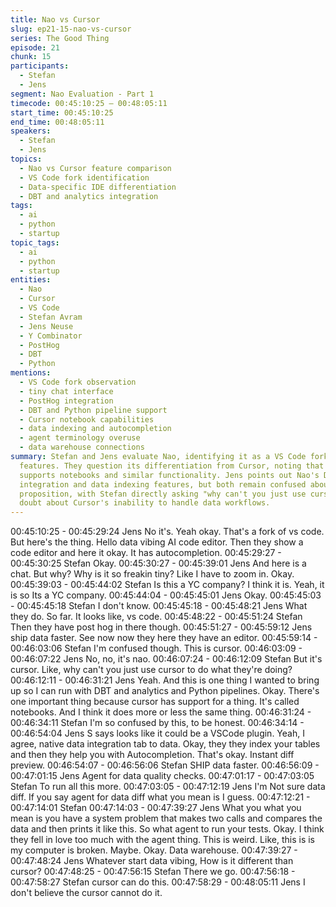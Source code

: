 ```yaml
---
title: Nao vs Cursor
slug: ep21-15-nao-vs-cursor
series: The Good Thing
episode: 21
chunk: 15
participants:
  - Stefan
  - Jens
segment: Nao Evaluation - Part 1
timecode: 00:45:10:25 – 00:48:05:11
start_time: 00:45:10:25
end_time: 00:48:05:11
speakers:
  - Stefan
  - Jens
topics:
  - Nao vs Cursor feature comparison
  - VS Code fork identification
  - Data-specific IDE differentiation
  - DBT and analytics integration
tags:
  - ai
  - python
  - startup
topic_tags:
  - ai
  - python
  - startup
entities:
  - Nao
  - Cursor
  - VS Code
  - Stefan Avram
  - Jens Neuse
  - Y Combinator
  - PostHog
  - DBT
  - Python
mentions:
  - VS Code fork observation
  - tiny chat interface
  - PostHog integration
  - DBT and Python pipeline support
  - Cursor notebook capabilities
  - data indexing and autocompletion
  - agent terminology overuse
  - data warehouse connections
summary: Stefan and Jens evaluate Nao, identifying it as a VS Code fork with data-specific
  features. They question its differentiation from Cursor, noting that Cursor already
  supports notebooks and similar functionality. Jens points out Nao's DBT/analytics
  integration and data indexing features, but both remain confused about unique value
  proposition, with Stefan directly asking "why can't you just use cursor?" and expressing
  doubt about Cursor's inability to handle data workflows.
---
```


00:45:10:25 - 00:45:29:24
Jens
No it's. Yeah okay. That's a fork of vs code. But here's the thing. Hello data vibing AI code editor.
Then they show a code editor and here it okay. It has autocompletion.
00:45:29:27 - 00:45:30:25
Stefan
Okay.
00:45:30:27 - 00:45:39:01
Jens
And here is a chat. But why? Why is it so freakin tiny? Like I have to zoom in. Okay.
00:45:39:03 - 00:45:44:02
Stefan
Is this a YC company? I think it is. Yeah, it is so Its a YC company.
00:45:44:04 - 00:45:45:01
Jens
Okay.
00:45:45:03 - 00:45:45:18
Stefan
I don't know.
00:45:45:18 - 00:45:48:21
Jens
What they do. So far. It looks like, vs code.
00:45:48:22 - 00:45:51:24
Stefan
Then they have post hog in there though.
00:45:51:27 - 00:45:59:12
Jens
ship data faster. See now now they here they have an editor.
00:45:59:14 - 00:46:03:06
Stefan
I'm confused though. This is cursor.
00:46:03:09 - 00:46:07:22
Jens
No, no, it's nao.
00:46:07:24 - 00:46:12:09
Stefan
But it's cursor. Like, why can't you just use cursor to do what they're doing?
00:46:12:11 - 00:46:31:21
Jens
Yeah. And this is one thing I wanted to bring up so I can run with DBT and analytics and Python
pipelines. Okay. There's one important thing because cursor has support for a thing. It's called
notebooks. And I think it does more or less the same thing.
00:46:31:24 - 00:46:34:11
Stefan
I'm so confused by this, to be honest.
00:46:34:14 - 00:46:54:04
Jens
S says looks like it could be a VSCode plugin. Yeah, I agree, native data integration tab to data.
Okay, they they index your tables and then they help you with Autocompletion. That's okay.
Instant diff preview.
00:46:54:07 - 00:46:56:06
Stefan
SHIP data faster.
00:46:56:09 - 00:47:01:15
Jens
Agent for data quality checks.
00:47:01:17 - 00:47:03:05
Stefan
To run all this more.
00:47:03:05 - 00:47:12:19
Jens
I'm Not sure data diff. If you say agent for data diff what you mean is I guess.
00:47:12:21 - 00:47:14:01
Stefan
00:47:14:03 - 00:47:39:27
Jens
What you what you mean is you have a system problem that makes two calls and compares the
data and then prints it like this. So what agent to run your tests. Okay. I think they fell in love too
much with the agent thing. This is weird. Like, this is is my computer is broken. Maybe. Okay.
Data warehouse.
00:47:39:27 - 00:47:48:24
Jens
Whatever start data vibing, How is it different than cursor?
00:47:48:25 - 00:47:56:15
Stefan
There we go.
00:47:56:18 - 00:47:58:27
Stefan
cursor can do this.
00:47:58:29 - 00:48:05:11
Jens
I don't believe the cursor cannot do it.
